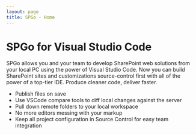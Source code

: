 ```yaml
---
layout: page
title: SPGo - Home
---
```


SPGo for Visual Studio Code
===
SPGo allows you and your team to develop SharePoint web solutions from your local PC using the power of Visual Studio Code. Now you can build SharePoint sites and customizations source-control first with all of the power of a top-tier IDE. Produce cleaner code, deliver faster.
* Publish files on save
* Use VSCode compare tools to diff local changes against the server
* Pull down remote folders to your local workspace
* No more editors messing with your markup 
* Keep all project configuration in Source Control for easy team integration

